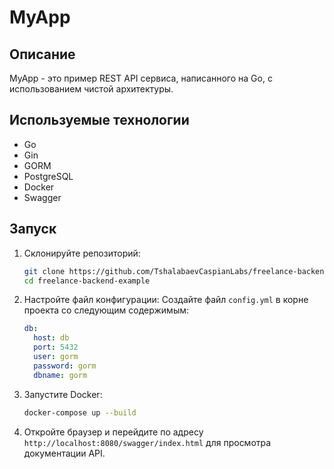 # MyApp

## Описание

MyApp - это пример REST API сервиса, написанного на Go, с использованием чистой архитектуры.

## Используемые технологии

- Go
- Gin
- GORM
- PostgreSQL
- Docker
- Swagger

## Запуск

1. Склонируйте репозиторий:
    ```sh
    git clone https://github.com/TshalabaevCaspianLabs/freelance-backend-example.git
    cd freelance-backend-example
    ```

2. Настройте файл конфигурации:
    Создайте файл `config.yml` в корне проекта со следующим содержимым:
    ```yaml
    db:
      host: db
      port: 5432
      user: gorm
      password: gorm
      dbname: gorm
    ```

3. Запустите Docker:
    ```sh
    docker-compose up --build
    ```

4. Откройте браузер и перейдите по адресу `http://localhost:8080/swagger/index.html` для просмотра документации API.

